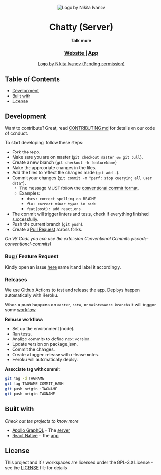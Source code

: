 <p align="center">
  <img
    alt="Logo by Nikita Ivanov"
    src="https://github.com/DiogoAbu/chatty/blob/master/src/assets/logo/icon@2x.png"
    srcset="https://github.com/DiogoAbu/chatty/blob/master/src/assets/logo/icon@0.75x.png 0.75x, https://github.com/DiogoAbu/chatty/blob/master/src/assets/logo/icon.png 1x, https://github.com/DiogoAbu/chatty/blob/master/src/assets/logo/icon@1.5x.png 1.5x, https://github.com/DiogoAbu/chatty/blob/master/src/assets/logo/icon@2x.png 2x, https://github.com/DiogoAbu/chatty/blob/master/src/assets/logo/icon@3x.png 3x, https://github.com/DiogoAbu/chatty/blob/master/src/assets/logo/icon@4x.png 4x"
  />
</p>

<h1 align="center">Chatty (Server)</h1>

<div align="center">
  <strong>Talk more</strong>
</div>

<div align="center">
  <h3>
    <a href="#">
      Website
    </a>
    <span> | </span>
    <a href="https://github.com/DiogoAbu/chatty">
      App
    </a>
  </h3>
</div>

<div align="center">
    <a href="https://dribbble.com/shots/4856298-Logo-Challenge-Messaging-App">
      Logo by Nikita Ivanov (Pending permission)
    </a>
</div>

## Table of Contents <!-- omit in toc -->
- [Development](#development)
- [Built with](#built-with)
- [License](#license)

## Development
Want to contribute? Great, read [CONTRIBUTING.md](#) for details on our code of conduct.

To start developing, follow these steps:

- Fork the repo.
- Make sure you are on master (`git checkout master && git pull`).
- Create a new branch (`git checkout -b featureName`).
- Make the appropriate changes in the files.
- Add the files to reflect the changes made (`git add .`).
- Commit your changes (`git commit -m "perf: stop querying all user data"`).
  - The message MUST follow the [conventional commit format](https://conventionalcommits.org/).
  - Examples:
    - `docs: correct spelling on README`
    - `fix: correct minor typos in code`
    - `feat(post): add reactions`
- The commit will trigger linters and tests, check if everything finished successfully.
- Push the current branch (`git push`).
- Create a [Pull Request](https://github.com/DiogoAbu/chatty-server/compare) across forks.

*On VS Code you can use the extension Conventional Commits (vscode-conventional-commits)*

### Bug / Feature Request
Kindly open an issue [here](https://github.com/DiogoAbu/chatty-server/issues/new/choose) name it and label it accordingly.

### Releases
We use Github Actions to test and release the app. Deploys happen automatically with Heroku.

When a push happens on `master`, `beta`, or `maintenance branchs` it will trigger some [workflow](https://github.com/DiogoAbu/chatty-server/blob/master/.github/workflows)

**Release workflow:**
- Set up the environment (node).
- Run tests.
- Analize commits to define next version.
- Update version on package.json.
- Commit the changes.
- Create a tagged release with release notes.
- Heroku will automatically deploy.

**Associate tag with commit**
```bash
git tag -d TAGNAME
git tag TAGNAME COMMIT_HASH
git push origin :TAGNAME
git push origin TAGNAME
```

## Built with
*Check out the projects to know more*

* [Apollo GraphQL](https://www.apollographql.com) - The [server](https://github.com/DiogoAbu/chatty-server)
* [React Native](https://facebook.github.io/react-native) - The [app](https://github.com/DiogoAbu/chatty)

## License
This project and it`s workspaces are licensed under the GPL-3.0 License - see the [LICENSE](LICENSE) file for details
